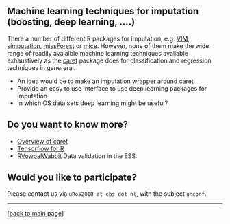 
## Machine learning techniques for imputation (boosting, deep learning, ....)


There a number of different R packages for imputation, e.g. [VIM](https://CRAN.R-project.org/package=VIM), [simputation](https://CRAN.R-project.org/package=simputation), [missForest](https://CRAN.R-project.org/package=missForest) or  [mice](https://CRAN.R-project.org/package=mice). However, none of them make the wide range of readily avalaible machine learning techniques available exhaustively as the [caret](https://CRAN.R-project.org/package=caret) package does for classification and regression techniques in genereral.

- An idea would be to make an imputation wrapper around caret
- Provide an easy to use interface to use deep learning packages for imputation
- In which OS data sets deep learning might be useful?

## Do you want to know more?

- [Overview of caret](https://topepo.github.io/caret/) 
- [Tensorflow for R](https://tensorflow.rstudio.com/tfestimators/)
- [RVowpalWabbit](https://CRAN.R-project.org/package=RVowpalWabbit)
Data validation in the ESS:




## Would you like to participate?

Please contact us via `uRos2018 at cbs dot nl`, with the subject `unconf`.

----
[[back to main page](../README.md)]

